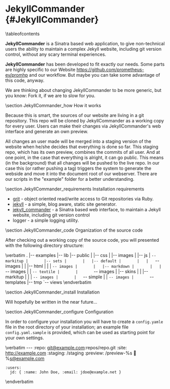 JekyllCommander    {#JekyllCommander}
===============

\tableofcontents

**JekyllCommander** is a Sinatra based web application, to give non-technical users
the ability to maintain a complex Jekyll website, including git version control,
without any scary terminal experiences.

**JekyllCommander** has been developed to fit exactly our needs. Some parts are
highly specific to our Website <https://github.com/prometheus-ev/promhp> and
our workflow. But maybe you can take some advantage of this code, anyway.

We are thinking about changing JekyllCommander to be more generic, but you know:
Fork it, if we are to slow for you.

\section JekyllCommander_how How it works

Because this is smart, the sources of our website are living in a git
repository. This repo will be cloned by JekyllCommander as a working copy for
every user. Users can make their changes via JekyllCommander's web interface
and generate an own preview.

All changes an user made will be merged into a staging version of the website
when he/she decides that everything is done so far. This staging repo, which
has its own preview, combines the commits of all user.
And at one point, in the case that everything is alright, it can go public. This
means (in the background) that all changes will be pushed to the live repo.
In our case this (or rather pushing a tag) triggers the system to generate the
webside and move it into the document root of our webserver. There are our
scripts in the "example" folder for a better understanding.

\section JekyllCommander_requirements Installation requirements

* [grit](https://github.com/mojombo/grit) - object oriented read/write access to Git repositories via Ruby.
* [jekyll](http://jekyllrb.com) - a simple, blog aware, static site generator.
* [jekyll_commander](https://github.com/prometheus-ev/JekyllCommander) - a Sinatra based web interface, to maintain a Jekyll website, including git version control
* logger - a simple logging utility.

\section JekyllCommander_code Organization of the source code

After checking out a working copy of the source code, you will presented with
the following directory structure:

\verbatim
 .
 |-- examples
 |-- lib
 |-- public
 |   |-- css
 |   |-- images
 |   |-- js
 |   `-- markitup
 |       |-- sets
 |       |   |-- default
 |       |   |   `-- images
 |       |   |-- html
 |       |   |   `-- images
 |       |   |-- markdown
 |       |   |   `-- images
 |       |   `-- textile
 |       |       `-- images
 |       |-- skins
 |       |   |-- markitup
 |       |   |   `-- images
 |       |   `-- simple
 |       |       `-- images
 |       `-- templates
 |-- tmp
 `-- views
\endverbatim

\section JekyllCommander_install Installation

Will hopefully be written in the near future...

\section JekyllCommander_configure Configuration

In order to configure your installation you will have to create a `config.yamle`
file in the root directory of your installation; an example file
`config.yaml.sample` is provided, which can be used as starting point for
your own settings.

\verbatim
    ---
    :repo:    git@example.com:repos/repo.git
    :site:    http://example.com
    :staging: /staging
    :preview: /preview-%s
    :email:   %s@example.com

    :users:
      jd: { :name: John Doe, :email: jdoe@example.net }
\endverbatim